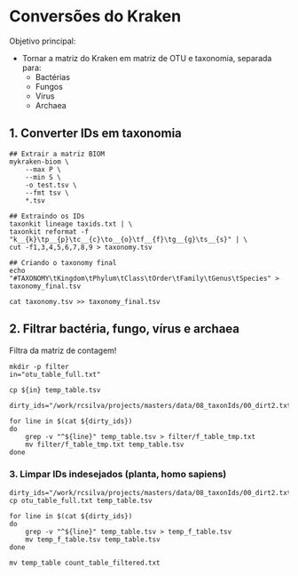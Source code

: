 # Conversões do Kraken

Objetivo principal:

-   Tornar a matriz do Kraken em matriz de OTU e taxonomia, separada para:
    -   Bactérias
    -   Fungos
    -   Virus
    -   Archaea

## 1. Converter IDs em taxonomia

```shell
## Extrair a matriz BIOM
mykraken-biom \
	--max P \
	--min S \
	-o test.tsv \
	--fmt tsv \
	*.tsv
	
## Extraindo os IDs
taxonkit lineage taxids.txt | \
taxonkit reformat -f "k__{k}\tp__{p}\tc__{c}\to__{o}\tf__{f}\tg__{g}\ts__{s}" | \
cut -f1,3,4,5,6,7,8,9 > taxonomy.tsv

## Criando o taxonomy final
echo "#TAXONOMY\tKingdom\tPhylum\tClass\tOrder\tFamily\tGenus\tSpecies" > taxonomy_final.tsv

cat taxonomy.tsv >> taxonomy_final.tsv
```

## 2. Filtrar bactéria, fungo, vírus e archaea

Filtra da matriz de contagem!

```shell
mkdir -p filter
in="otu_table_full.txt"

cp ${in} temp_table.tsv

dirty_ids="/work/rcsilva/projects/masters/data/08_taxonIds/00_dirt2.txt"

for line in $(cat ${dirty_ids})
do
	grep -v "^${line}" temp_table.tsv > filter/f_table_tmp.txt
	mv filter/f_table_tmp.txt temp_table.tsv
done
```

### 3. Limpar IDs indesejados (planta, homo sapiens)

```shell
dirty_ids="/work/rcsilva/projects/masters/data/08_taxonIds/00_dirt2.txt"
cp otu_table_full.txt temp_table.tsv

for line in $(cat ${dirty_ids})
do
	grep -v "^${line}" temp_table.tsv > temp_f_table.tsv
	mv temp_f_table.tsv temp_table.tsv
done

mv temp_table count_table_filtered.txt
```

